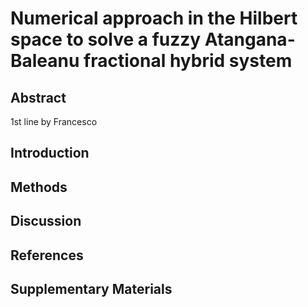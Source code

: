 # Numerical approach in the Hilbert space to solve a fuzzy Atangana-Baleanu fractional hybrid system

## Abstract

1st line by Francesco

## Introduction

## Methods

## Discussion

## References

## Supplementary Materials

